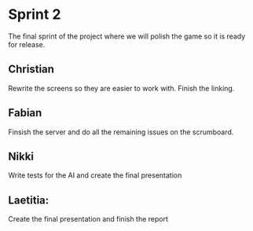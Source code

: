 # Sprint 2
The final sprint of the project where we will polish the game so it is ready
for release.

## Christian
Rewrite the screens so they are easier to work with. Finish the linking.

## Fabian
Finsish the server and do all the remaining issues on the scrumboard.

## Nikki
Write tests for the AI and create the final presentation

## Laetitia:
Create the final presentation and finish the report

